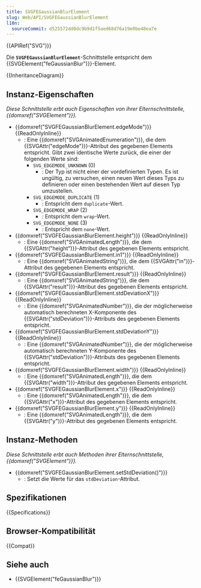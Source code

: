 ```yaml
---
title: SVGFEGaussianBlurElement
slug: Web/API/SVGFEGaussianBlurElement
l10n:
  sourceCommit: d525572dd0dc9b9d1f5aed68d76a19e0be48ea7e
---
```


{{APIRef("SVG")}}

Die **`SVGFEGaussianBlurElement`**-Schnittstelle entspricht dem {{SVGElement("feGaussianBlur")}}-Element.

{{InheritanceDiagram}}

## Instanz-Eigenschaften

_Diese Schnittstelle erbt auch Eigenschaften von ihrer Elternschnittstelle, {{domxref("SVGElement")}}._

- {{domxref("SVGFEGaussianBlurElement.edgeMode")}} {{ReadOnlyInline}}
  - : Eine {{domxref("SVGAnimatedEnumeration")}}, die dem {{SVGAttr("edgeMode")}}-Attribut des gegebenen Elements entspricht. Gibt zwei identische Werte zurück, die einer der folgenden Werte sind:
    - `SVG_EDGEMODE_UNKNOWN` (0)
      - : Der Typ ist nicht einer der vordefinierten Typen. Es ist ungültig, zu versuchen, einen neuen Wert dieses Typs zu definieren oder einen bestehenden Wert auf diesen Typ umzustellen.
    - `SVG_EDGEMODE_DUPLICATE` (1)
      - : Entspricht dem `duplicate`-Wert.
    - `SVG_EDGEMODE_WRAP` (2)
      - : Entspricht dem `wrap`-Wert.
    - `SVG_EDGEMODE_NONE` (3)
      - : Entspricht dem `none`-Wert.
- {{domxref("SVGFEGaussianBlurElement.height")}} {{ReadOnlyInline}}
  - : Eine {{domxref("SVGAnimatedLength")}}, die dem {{SVGAttr("height")}}-Attribut des gegebenen Elements entspricht.
- {{domxref("SVGFEGaussianBlurElement.in1")}} {{ReadOnlyInline}}
  - : Eine {{domxref("SVGAnimatedString")}}, die dem {{SVGAttr("in")}}-Attribut des gegebenen Elements entspricht.
- {{domxref("SVGFEGaussianBlurElement.result")}} {{ReadOnlyInline}}
  - : Eine {{domxref("SVGAnimatedString")}}, die dem {{SVGAttr("result")}}-Attribut des gegebenen Elements entspricht.
- {{domxref("SVGFEGaussianBlurElement.stdDeviationX")}} {{ReadOnlyInline}}
  - : Eine {{domxref("SVGAnimatedNumber")}}, die der möglicherweise automatisch berechneten X-Komponente des {{SVGAttr("stdDeviation")}}-Attributs des gegebenen Elements entspricht.
- {{domxref("SVGFEGaussianBlurElement.stdDeviationY")}} {{ReadOnlyInline}}
  - : Eine {{domxref("SVGAnimatedNumber")}}, die der möglicherweise automatisch berechneten Y-Komponente des {{SVGAttr("stdDeviation")}}-Attributs des gegebenen Elements entspricht.
- {{domxref("SVGFEGaussianBlurElement.width")}} {{ReadOnlyInline}}
  - : Eine {{domxref("SVGAnimatedLength")}}, die dem {{SVGAttr("width")}}-Attribut des gegebenen Elements entspricht.
- {{domxref("SVGFEGaussianBlurElement.x")}} {{ReadOnlyInline}}
  - : Eine {{domxref("SVGAnimatedLength")}}, die dem {{SVGAttr("x")}}-Attribut des gegebenen Elements entspricht.
- {{domxref("SVGFEGaussianBlurElement.y")}} {{ReadOnlyInline}}
  - : Eine {{domxref("SVGAnimatedLength")}}, die dem {{SVGAttr("y")}}-Attribut des gegebenen Elements entspricht.

## Instanz-Methoden

_Diese Schnittstelle erbt auch Methoden ihrer Elternschnittstelle, {{domxref("SVGElement")}}._

- {{domxref("SVGFEGaussianBlurElement.setStdDeviation()")}}
  - : Setzt die Werte für das `stdDeviation`-Attribut.

## Spezifikationen

{{Specifications}}

## Browser-Kompatibilität

{{Compat}}

## Siehe auch

- {{SVGElement("feGaussianBlur")}}
